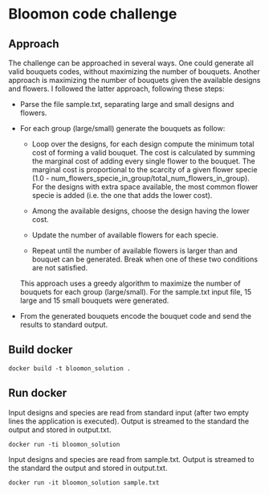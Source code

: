 # Bloomon code challenge

## Approach

The challenge can be approached in several ways. One could generate all valid bouquets codes, without maximizing the number of bouquets.
Another approach is maximizing the number of bouquets given the available designs and flowers. 
I followed the latter approach, following these steps:

+ Parse the file sample.txt, separating large and small designs and flowers.

+ For each group (large/small) generate the bouquets as follow:

    + Loop over the designs, for each design compute the minimum total cost of forming a valid bouquet. 
    The cost is calculated by summing the marginal cost of adding every single flower to the bouquet. 
    The marginal cost is proportional to the scarcity of a given flower specie (1.0 - num_flowers_specie_in_group/total_num_flowers_in_group). 
    For the designs with extra space available, the most common flower specie is added (i.e. the one that adds the lower cost).

    + Among the available designs, choose the design having the lower cost. 
    
    + Update the number of available flowers for each specie.

    + Repeat until the number of available flowers is larger than and bouquet can be generated. 
    Break when one of these two conditions are not satisfied.
    
  This approach uses a greedy algorithm to maximize the number of bouquets for each group (large/small). 
  For the sample.txt input file, 15 large and 15 small bouquets were generated.
  
+ From the generated bouquets encode the bouquet code and send the results to standard output.

## Build docker

    docker build -t bloomon_solution .

## Run docker

Input designs and species are read from standard input (after two empty lines the application is executed). 
Output is streamed to the standard the output and stored in output.txt.

    docker run -ti bloomon_solution
    
Input designs and species are read from sample.txt. Output is streamed to the standard the output and stored in output.txt.

    docker run -it bloomon_solution sample.txt 
    

